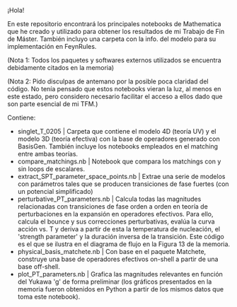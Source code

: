 ¡Hola!

En este repositorio encontrará los principales notebooks de Mathematica que he creado y utilizado para obtener los resultados de mi Trabajo de Fin de Máster.
También incluyo una carpeta con la info. del modelo para su implementación en FeynRules.

(Nota 1: Todos los paquetes y softwares externos utilizados se encuentra debidamente citados en la memoria)

(Nota 2: Pido disculpas de antemano por la posible poca claridad del código. No tenía pensado que estos notebooks vieran la luz, al menos en este estado, pero considero necesario facilitar el acceso a ellos dado que son parte esencial de mi TFM.)

Contiene:

- singlet_T_0205 | Carpeta que contiene el modelo 4D (teoría UV) y el modelo 3D (teoría efectiva) con la base de operadores generado con BasisGen. También incluye los notebooks empleados en el matching entre ambas teorías.
- compare_matchings.nb | Notebook que compara los matchings con y sin loops de escalares.
- extract_SPT_parameter_space_points.nb | Extrae una serie de modelos con parámetros tales que se producen transiciones de fase fuertes (con un potencial simplificado)
- perturbative_PT_parameters.nb | Calcula todas las magnitudes relacionadas con transiciones de fase orden a orden en teoría de perturbaciones en la expansión en operadores efectivos. Para ello, calcula el bounce y sus correcciones perturbativas, evalúa la curva acción vs. T y deriva a partir de esta la temperatura de nucleación, el 'strength parameter' y la duración inversa de la transición. Este código es el que se ilustra en el diagrama de flujo en la Figura 13 de la memoria.
- physical_basis_matchete.nb | Con base en el paquete Matchete, construye una base de operadores efectivos on-shell a partir de una base off-shell.
- plot_PT_parameters.nb | Grafica las magnitudes relevantes en función del Yukawa 'g' de forma preliminar (los gráficos presentados en la memoria fueron obtenidos en Python a partir de los mismos datos que toma este notebook).
